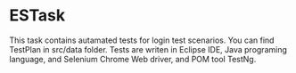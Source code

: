 # ESTask
This task contains autamated tests for login test scenarios. You can find TestPlan in src/data folder.
Tests are writen in Eclipse IDE, Java programing language, and Selenium Chrome Web driver, and POM tool TestNg.
